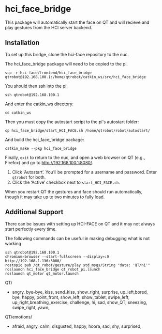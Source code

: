 # hci_face_bridge

This package will automatically start the face on QT and will recieve and play gestures from the HCI server backend.


## Installation 

To set up this bridge, clone the hci-face repository to the nuc. 

The hci_face_bridge package will need to be copied to the pi. 
```
scp -r hci-face/frontend/hci_face_bridge qtrobot@192.168.100.1:/home/qtrobot/catkin_ws/src/hci_face_bridge
```

You should then ssh into the pi:
```
ssh qtrobot@192.168.100.1
```

And enter the catkin_ws directory:
```
cd catkin_ws
```


Then you must copy the autostart script to the pi's autostart folder:
```
cp hci_face_bridge/start_HCI_FACE.sh /home/qtrobot/robot/autostart/
```

And build the hci_face_bridge package:
```
catkin_make --pkg hci_face_bridge
```

Finally, `exit` to return to the nuc, and open a web browser on QT (e.g., Firefox) and go to http://192.168.100.1:8080/.
> 
1. Click ‘Autostart’. You’ll be prompted for a username and password. Enter `qtrobot` for both.
2. Click the ‘Active’ checkbox next to `start_HCI_FACE.sh`.

When you restart QT the gestures and face should run automatically, though it may take up to two minutes to fully load.

## Additional Support

There can be issues with setting up HCI-FACE on QT and it may not always start perfectly every time.

The following commands can be useful in making debugging what is not working
```
ssh qtrobot@192.168.100.1
chromium-browser --start-fullscreen --display=:0 http://192.168.1.136:3000/
rostopic pub /qt_robot/gesture/play std_msgs/String "data: 'QT/hi'"
roslaunch hci_face_bridge qt_robot_pi.launch
roslaunch qt_motor qt_motor.launch
```
QT/
- angry, bye-bye, kiss, send_kiss, show_right, surprise, up_left,bored, bye, happy, point_front, show_left, show_tablet, swipe_left, up_right,breathing_exercise, challenge, hi, sad, show_QT, sneezing, swipe_right, yawn,


QT/emotions/
- afraid, angry, calm, disgusted, happy, hoora, sad, shy, surprised,
